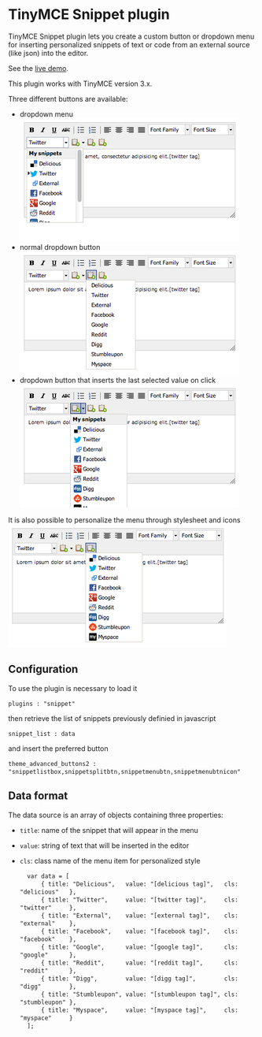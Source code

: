 # TinyMCE Snippet plugin

TinyMCE Snippet plugin lets you create a custom button or dropdown menu for inserting personalized snippets of text or code from an external source (like json) into the editor.

See the [live demo](http://giugee.com/demo/tinymce-snippet-plugin/).

This plugin works with TinyMCE version 3.x.

Three different buttons are available:

* dropdown menu ![image](screenshot1.png)
* normal dropdown button ![image](screenshot3.png)
* dropdown button that inserts the last selected value on click ![image](screenshot2.png)

It is also possible to personalize the menu through stylesheet and icons ![image](screenshot4.png)

## Configuration

To use the plugin is necessary to load it

	plugins : "snippet"

then retrieve the list of snippets previously definied in javascript

	snippet_list : data

and insert the preferred button

	theme_advanced_buttons2 : "snippetlistbox,snippetsplitbtn,snippetmenubtn,snippetmenubtnicon"

## Data format

The data source is an array of objects containing three properties:

* `title`: name of the snippet that will appear in the menu
* `value`: string of text that will be inserted in the editor
* `cls`: class name of the menu item for personalized style

		var data = [
			{ title: "Delicious",	value: "[delicious tag]",	cls: "delicious"   },
			{ title: "Twitter",		value: "[twitter tag]",		cls: "twitter"     },
			{ title: "External",	value: "[external tag]",	cls: "external"    },
			{ title: "Facebook",	value: "[facebook tag]",	cls: "facebook"    },
			{ title: "Google",		value: "[google tag]",		cls: "google"      },
			{ title: "Reddit",		value: "[reddit tag]",		cls: "reddit"      },
			{ title: "Digg",		value: "[digg tag]",		cls: "digg"        },
			{ title: "Stumbleupon",	value: "[stumbleupon tag]",	cls: "stumbleupon" },
			{ title: "Myspace",		value: "[myspace tag]",		cls: "myspace"     }
		];